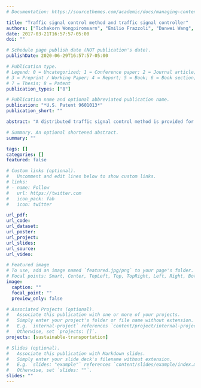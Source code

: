 ```yaml
---
# Documentation: https://sourcethemes.com/academic/docs/managing-content/

title: "Traffic signal control method and traffic signal controller"
authors: ["Tichakorn Wongpiromsarn", "Emilio Frazzoli", "Danwei Wang", "Tawit Uthaicharoenpong", "Yu Wang"]
date: 2017-03-21T16:57:57-05:00
doi: ""

# Schedule page publish date (NOT publication's date).
publishDate: 2020-06-29T16:57:57-05:00

# Publication type.
# Legend: 0 = Uncategorized; 1 = Conference paper; 2 = Journal article;
# 3 = Preprint / Working Paper; 4 = Report; 5 = Book; 6 = Book section;
# 7 = Thesis; 8 = Patent
publication_types: ["8"]

# Publication name and optional abbreviated publication name.
publication: "*U.S. Patent 9601013*"
publication_short: ""

abstract: "A distributed traffic signal control method is provided for a directed network comprising a plurality of junctions, each junction having a plurality of links connected thereto, the links comprising one or more upstream links and one or more downstream links, the method comprising: activating one of a plurality of phases of the junction for a predetermined time period which maximizes the directed network throughput based on current differential traffic backlogs between said one or more upstream links and said one or more downstream links, each phase providing a unique combination of traffic signals at the junction for guiding traffic from the upstream link(s) to the downstream link(s). There is also provided a corresponding traffic signal controller, a traffic control system comprising the traffic signal controller, and a computer readable medium having stored therein computer executable codes for instructing a computer processor to execute the distributed traffic signal control method."

# Summary. An optional shortened abstract.
summary: ""

tags: []
categories: []
featured: false

# Custom links (optional).
#   Uncomment and edit lines below to show custom links.
# links:
# - name: Follow
#   url: https://twitter.com
#   icon_pack: fab
#   icon: twitter

url_pdf:
url_code:
url_dataset:
url_poster:
url_project:
url_slides:
url_source:
url_video:

# Featured image
# To use, add an image named `featured.jpg/png` to your page's folder.
# Focal points: Smart, Center, TopLeft, Top, TopRight, Left, Right, BottomLeft, Bottom, BottomRight.
image:
  caption: ""
  focal_point: ""
  preview_only: false

# Associated Projects (optional).
#   Associate this publication with one or more of your projects.
#   Simply enter your project's folder or file name without extension.
#   E.g. `internal-project` references `content/project/internal-project/index.md`.
#   Otherwise, set `projects: []`.
projects: [sustainable-transportation]

# Slides (optional).
#   Associate this publication with Markdown slides.
#   Simply enter your slide deck's filename without extension.
#   E.g. `slides: "example"` references `content/slides/example/index.md`.
#   Otherwise, set `slides: ""`.
slides: ""
---
```

